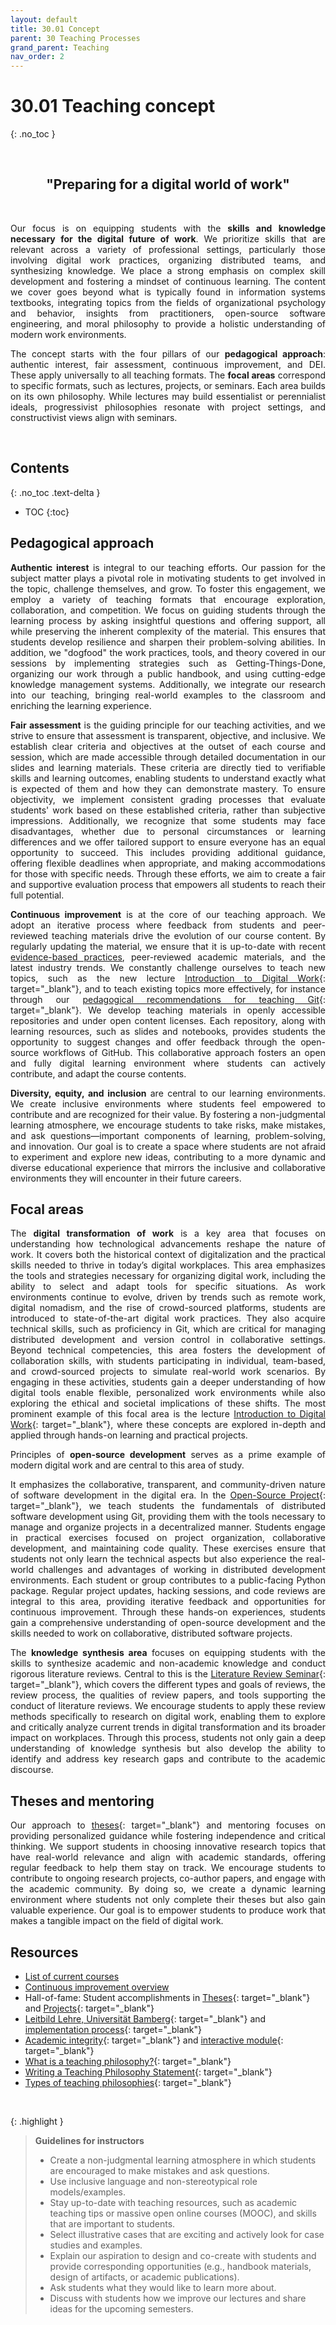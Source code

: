 ```yaml
---
layout: default
title: 30.01 Concept
parent: 30 Teaching Processes
grand_parent: Teaching
nav_order: 2
---
```


<style>
  p {
    text-align: justify;
  }
</style>

# 30.01 Teaching concept
{: .no_toc }

<br>

<div style="text-align: center;">
<h2>"Preparing for a digital world of work"</h2>
</div>

<br>

Our focus is on equipping students with the **skills and knowledge necessary for the digital future of work**.
We prioritize skills that are relevant across a variety of professional settings, particularly those involving digital work practices, organizing distributed teams, and synthesizing knowledge.
We place a strong emphasis on complex skill development and fostering a mindset of continuous learning.
The content we cover goes beyond what is typically found in information systems textbooks, integrating topics from the fields of organizational psychology and behavior, insights from practitioners, open-source software engineering, and moral philosophy to provide a holistic understanding of modern work environments.

The concept starts with the four pillars of our **pedagogical approach**: authentic interest, fair assessment, continuous improvement, and DEI.
These apply universally to all teaching formats.
The **focal areas** correspond to specific formats, such as lectures, projects, or seminars.
Each area builds on its own philosophy.
While lectures may build essentialist or perennialist ideals, progressivist philosophies resonate with project settings, and constructivist views align with seminars.

<br>

## Contents
{: .no_toc .text-delta }

- TOC
{:toc}

<!--
We aim to make a **real-world impact** with our students' work. Our teaching approach is centered around giving students the opportunity to create and publish products, papers, or other outcomes that have tangible relevance.
We empower students to contribute to real-world, publicly accessible projects, such as Python packages.
This hands-on experience not only enhances their technical skills but also instills a sense of accomplishment and relevance.
These projects provide students with concrete examples of their work that they can showcase on their CVs, demonstrating their practical contributions and teamwork skills to potential employers.
-->

## Pedagogical approach

**Authentic interest** is integral to our teaching efforts.
Our passion for the subject matter plays a pivotal role in motivating students to get involved in the topic, challenge themselves, and grow.
To foster this engagement, we employ a variety of teaching formats that encourage exploration, collaboration, and competition.
We focus on guiding students through the learning process by asking insightful questions and offering support, all while preserving the inherent complexity of the material.
This ensures that students develop resilience and sharpen their problem-solving abilities.
In addition, we "dogfood" the  work practices, tools, and theory covered in our sessions by implementing strategies such as Getting-Things-Done, organizing our work through a public handbook, and using cutting-edge knowledge management systems.
Additionally, we integrate our research into our teaching, bringing real-world examples to the classroom and enriching the learning experience.
<!-- see humanist teaching philosophies, https://www.indeed.com/career-advice/career-development/teaching-philosophies -->

**Fair assessment** is the guiding principle for our teaching activities, and we strive to ensure that assessment is transparent, objective, and inclusive.
We establish clear criteria and objectives at the outset of each course and session, which are made accessible through detailed documentation in our slides and learning materials.
These criteria are directly tied to verifiable skills and learning outcomes, enabling students to understand exactly what is expected of them and how they can demonstrate mastery.
To ensure objectivity, we implement consistent grading processes that evaluate students' work based on these established criteria, rather than subjective impressions.
Additionally, we recognize that some students may face disadvantages, whether due to personal circumstances or learning differences and we offer tailored support to ensure everyone has an equal opportunity to succeed.
This includes providing additional guidance, offering flexible deadlines when appropriate, and making accommodations for those with specific needs.
Through these efforts, we aim to create a fair and supportive evaluation process that empowers all students to reach their full potential.

**Continuous improvement** is at the core of our teaching approach.
We adopt an iterative process where feedback from students and peer-reviewed teaching materials drive the evolution of our course content.
By regularly updating the material, we ensure that it is up-to-date with recent [evidence-based practices](30.07.pedagogy.html#evidence-based-practice), peer-reviewed academic materials, and the latest industry trends.
We constantly challenge ourselves to teach new topics, such as the new lecture [Introduction to Digital Work](https://digital-work-lab.github.io/digital-work-lecture/){: target="_blank"}, and to teach existing topics more effectively, for instance through our [pedagogical recommendations for teaching Git](https://digital-work-lab.github.io/rethink-git-teaching/){: target="_blank"}.
We develop teaching materials in openly accessible repositories and under open content licenses.
Each repository, along with learning resources, such as slides and notebooks, provides students the opportunity to suggest changes and offer feedback through the open-source workflows of GitHub.
This collaborative approach fosters an open and fully digital learning environment where students can actively contribute, and adapt the course contents.

**Diversity, equity, and inclusion** are central to our learning environments.
We create inclusive environments where students feel empowered to contribute and are recognized for their value.
By fostering a non-judgmental learning atmosphere, we encourage students to take risks, make mistakes, and ask questions—important components of learning, problem-solving, and innovation.
Our goal is to create a space where students are not afraid to experiment and explore new ideas, contributing to a more dynamic and diverse educational experience that mirrors the inclusive and collaborative environments they will encounter in their future careers.

## Focal areas

The **digital transformation of work** is a key area that focuses on understanding how technological advancements reshape the nature of work.
It covers both the historical context of digitalization and the practical skills needed to thrive in today’s digital workplaces.
This area emphasizes the tools and strategies necessary for organizing digital work, including the ability to select and adapt tools for specific situations.
As work environments continue to evolve, driven by trends such as remote work, digital nomadism, and the rise of crowd-sourced platforms, students are introduced to state-of-the-art digital work practices.
They also acquire technical skills, such as proficiency in Git, which are critical for managing distributed development and version control in collaborative settings.
Beyond technical competencies, this area fosters the development of collaboration skills, with students participating in individual, team-based, and crowd-sourced projects to simulate real-world work scenarios.
By engaging in these activities, students gain a deeper understanding of how digital tools enable flexible, personalized work environments while also exploring the ethical and societal implications of these shifts.
The most prominent example of this focal area is the lecture [Introduction to Digital Work](https://digital-work-lab.github.io/digital-work-lecture/){: target="_blank"}, where these concepts are explored in-depth and applied through hands-on learning and practical projects.

Principles of **open-source development** serves as a prime example of modern digital work and are central to this area of study.
<!-- , as noted by Baiyere, Schneider and Klein (2023), -->
It emphasizes the collaborative, transparent, and community-driven nature of software development in the digital era.
In the [Open-Source Project](https://digital-work-lab.github.io/open-source-project/){: target="_blank"}, we teach students the fundamentals of distributed software development using Git, providing them with the tools necessary to manage and organize projects in a decentralized manner.
Students engage in practical exercises focused on project organization, collaborative development, and maintaining code quality.
These exercises ensure that students not only learn the technical aspects but also experience the real-world challenges and advantages of working in distributed development environments.
Each student or group contributes to a public-facing Python package.
Regular project updates, hacking sessions, and code reviews are integral to this area, providing iterative feedback and opportunities for continuous improvement.
Through these hands-on experiences, students gain a comprehensive understanding of open-source development and the skills needed to work on collaborative, distributed software projects.

The **knowledge synthesis area** focuses on equipping students with the skills to synthesize academic and non-academic knowledge and conduct rigorous literature reviews.
Central to this is the [Literature Review Seminar](https://digital-work-lab.github.io/literature-review-seminar/){: target="_blank"}, which covers the different types and goals of reviews, the review process, the qualities of review papers, and tools supporting the conduct of literature reviews.
We encourage students to apply these review methods specifically to research on digital work, enabling them to explore and critically analyze current trends in digital transformation and its broader impact on workplaces.
Through this process, students not only gain a deep understanding of knowledge synthesis but also develop the ability to identify and address key research gaps and contribute to the academic discourse.

## Theses and mentoring

Our approach to [theses](https://digital-work-lab.github.io/theses/){: target="_blank"} and mentoring focuses on providing personalized guidance while fostering independence and critical thinking.
We support students in choosing innovative research topics that have real-world relevance and align with academic standards, offering regular feedback to help them stay on track.
We encourage students to contribute to ongoing research projects, co-author papers, and engage with the academic community.
By doing so, we create a dynamic learning environment where students not only complete their theses but also gain valuable experience.
Our goal is to empower students to produce work that makes a tangible impact on the field of digital work.

## Resources

- [List of current courses](30.02.courses.html)
- [Continuous improvement overview](30.22.improvements.html)
- Hall-of-fame: Student accomplishments in [Theses](https://digital-work-lab.github.io/theses/docs/hall_of_fame.html){: target="_blank"} and [Projects](https://digital-work-lab.github.io/open-source-project/docs/hall_of_fame.html){: target="_blank"}
- [Leitbild Lehre, Universität Bamberg](https://www.uni-bamberg.de/lehre/verstaendnis-von-lehre/leitbild/){: target="_blank"} and [implementation process](https://www.uni-bamberg.de/zhd/projekte-prozessbegleitung/leitbild-lehre-implementierungsprozess/){: target="_blank"}
- [Academic integrity](https://uwaterloo.ca/library/research-supports/academic-integrity/undergraduate-academic-integrity-module){: target="_blank"} and [interactive module](https://contensis.uwaterloo.ca/sites/open/courses/UG-AIM/table-of-contents.aspx){: target="_blank"}
- [What is a teaching philosophy?](https://pce.sandiego.edu/teaching-philosophy-examples/){: target="_blank"}
- [Writing a Teaching Philosophy Statement](https://teaching.uwo.ca/awardsdossiers/teachingphilosophy.html){: target="_blank"}
- [Types of teaching philosophies](https://www.indeed.com/career-advice/career-development/teaching-philosophies){: target="_blank"}

<!--
Es geht hierbei nicht nur darum, Lerninhalte passiv zu erlernen, sondern vielmehr darum, diese auch kritisch zu hinterfragen und sich mit Kommilitonen auszutauschen. Das Lehrkonzept der Juniorprofessur greift dabei auf, dass ein analytisches, kritisches und vorrausschauendes Agieren und Denken, Studierenden dabei helfen kann, im späteren Unternehmensumfeld effektiver handeln zu können. Die Lehrveranstaltungen der Juniorprofessur sind daher so gestaltet, dass Studierende aktiv eingebunden werden und durch Übungen, Gruppenarbeiten und der Lösung von Problemfällen dazu befähigt werden, sich komplexen Diskussionen zu stellen.
-->

<br>

{: .highlight }
> **Guidelines for instructors**
>
> - Create a non-judgmental learning atmosphere in which students are encouraged to make mistakes and ask questions.
> - Use inclusive language and non-stereotypical role models/examples.
> - Stay up-to-date with teaching resources, such as academic teaching tips or massive open online courses (MOOC), and skills that are important to students.
> - Select illustrative cases that are exciting and actively look for case studies and examples.
> - Explain our aspiration to design and co-create with students and provide corresponding opportunities (e.g., handbook materials, design of artifacts, or academic publications).
> - Ask students what they would like to learn more about.
> - Discuss with students how we improve our lectures and share ideas for the upcoming semesters.
